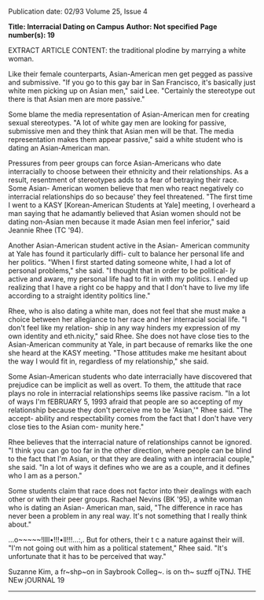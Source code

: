 Publication date: 02/93
Volume 25, Issue 4

**Title: Interracial Dating on Campus**
**Author: Not specified**
**Page number(s): 19**

EXTRACT ARTICLE CONTENT:
the traditional plodine by marrying a white woman. 

Like their female counterparts, Asian-American 
men get pegged as passive and submissive. "If you go 
to this gay bar in San Francisco, it's basically just white 
men picking up on Asian men," said Lee. "Certainly the 
stereotype out there is that Asian men are more passive." 

Some blame the media representation of Asian-American 
men for creating sexual stereotypes. "A lot of white gay men 
are looking for passive, submissive men and they think that 
Asian men will be that. The media representation makes 
them appear passive," said a white student who is dating an 
Asian-American man. 

Pressures from peer groups can force Asian-Americans 
who date interracially to choose between their ethnicity 
and their relationships. As a result, resentment of 
stereotypes adds to a fear of betraying their race. Some Asian-
American women believe that men who react negatively co 
interracial relationships do so because' they feel threatened. 
"The first time I went to a KASY [Korean-American 
Students at Yale] meeting, I overheard a man saying that he 
adamantly believed that Asian women should not be 
dating non-Asian men because it made Asian men feel 
inferior," said Jeannie Rhee (TC '94). 

Another Asian-American student active in the Asian-
American community at Yale has found it particularly diffi-
cult to balance her personal life and her politics. "When I 
first started dating someone white, I had a lot of personal 
problems," she said. "I thought that in order to be political-
ly active and aware, my personal life had to fit in with my 
politics. I ended up realizing that I have a right co be happy 
and that I don't have to live my life according to a straight 
identity politics line." 

Rhee, who is also dating a white man, does not feel that 
she must make a choice between her allegiance to her race 
and her interracial social life. "I don't feel like my relation-
ship in any way hinders my expression of my own identity 
and eth.nicity," said Rhee. She does not have close ties to the 
Asian-American community at Yale, in part because of 
remarks like the one she heard at the KASY meeting. "Those 
attitudes make me hesitant about the way I would fit in, 
regardless of my relationship," she said. 

Some Asian-American students who date interracially 
have discovered that prejudice can be implicit as well as overt. 
To them, the attitude that race plays no role in interracial 
relationships seems like passive racism. "In a lot of ways I'm 
fEBRUARY 5, 1993 
afraid that people are so accepting of my 
relationship because they don't perceive 
me to be 'Asian,'" Rhee said. "The accept-
ability and respectability comes from the fact 
that I don't have very close ties to the Asian com-
munity here." 

Rhee believes that the interracial nature of relationships 
cannot be ignored. "I think you can go too far in the other 
direction, where people can be blind to the fact that I'm 
Asian, or that they are dealing with an interracial couple," she 
said. "In a lot of ways it defines who we are as a couple, and it 
defines who I am as a person." 

Some students claim that race does not factor into their 
dealings with each other or with their peer groups. Rachael 
Nevins (BK '95), a white woman who is dating an Asian-
American man, said, "The difference in race has never been a 
problem in any real way. It's not something that 
I really think about." 

...o~~~~~!llll•!!!•ll!!!...:,. 
But for others, their 
t c a 
nature 
against their 
will. "I'm not 
going out with 
him as a political 
statement," 
Rhee 
said. "It's unfortunate 
that it has to be perceived 
that way." 


Suzanne Kim, a fr~shp~on in Saybrook Colleg~. is on th~ suzff 
ojTNJ. 
THE NEw jOURNAL 19 



---